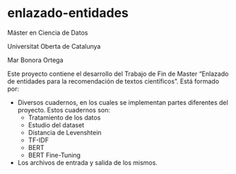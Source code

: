 # enlazado-entidades
Máster en Ciencia de Datos

Universitat Oberta de Catalunya

Mar Bonora Ortega


Este proyecto contiene el desarrollo del Trabajo de Fin de Master “Enlazado de entidades para la recomendación de textos científicos”. Está formado por:
- Diversos cuadernos, en los cuales se implementan partes diferentes del proyecto. Estos cuadernos son:
    - Tratamiento de los datos
    - Estudio del dataset
    - Distancia de Levenshtein
    - TF-IDF
    - BERT
    - BERT Fine-Tuning
- Los archivos de entrada y salida de los mismos. 
